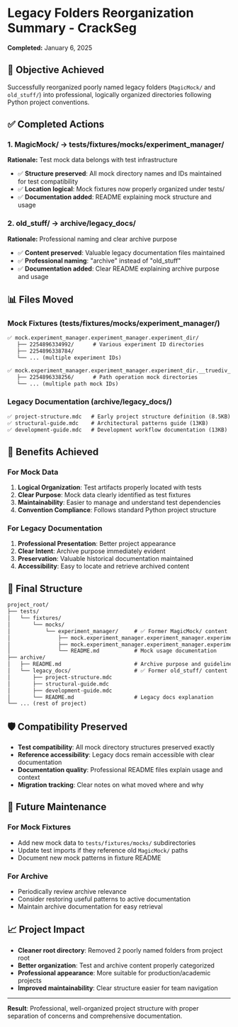# Legacy Folders Reorganization Summary - CrackSeg

**Completed:** January 6, 2025

## 🎯 Objective Achieved

Successfully reorganized poorly named legacy folders (`MagicMock/` and `old_stuff/`) into professional, logically organized directories following Python project conventions.

## ✅ Completed Actions

### 1. MagicMock/ → tests/fixtures/mocks/experiment_manager/

**Rationale:** Test mock data belongs with test infrastructure

- ✅ **Structure preserved**: All mock directory names and IDs maintained for test compatibility
- ✅ **Location logical**: Mock fixtures now properly organized under tests/
- ✅ **Documentation added**: README explaining mock structure and usage

### 2. old_stuff/ → archive/legacy_docs/

**Rationale:** Professional naming and clear archive purpose

- ✅ **Content preserved**: Valuable legacy documentation files maintained
- ✅ **Professional naming**: "archive" instead of "old_stuff"
- ✅ **Documentation added**: Clear README explaining archive purpose and usage

## 📊 Files Moved

### Mock Fixtures (tests/fixtures/mocks/experiment_manager/)

```txt
✅ mock.experiment_manager.experiment_manager.experiment_dir/
   ├── 2254896334992/      # Various experiment ID directories
   ├── 2254896338784/
   └── ... (multiple experiment IDs)

✅ mock.experiment_manager.experiment_manager.experiment_dir.__truediv__()/
   ├── 2254896338256/      # Path operation mock directories
   └── ... (multiple path mock IDs)
```

### Legacy Documentation (archive/legacy_docs/)

```txt
✅ project-structure.mdc   # Early project structure definition (8.5KB)
✅ structural-guide.mdc    # Architectural patterns guide (13KB)
✅ development-guide.mdc   # Development workflow documentation (13KB)
```

## 🎉 Benefits Achieved

### For Mock Data

1. **Logical Organization**: Test artifacts properly located with tests
2. **Clear Purpose**: Mock data clearly identified as test fixtures
3. **Maintainability**: Easier to manage and understand test dependencies
4. **Convention Compliance**: Follows standard Python project structure

### For Legacy Documentation

1. **Professional Presentation**: Better project appearance
2. **Clear Intent**: Archive purpose immediately evident
3. **Preservation**: Valuable historical documentation maintained
4. **Accessibility**: Easy to locate and retrieve archived content

## 📁 Final Structure

```txt
project_root/
├── tests/
│   └── fixtures/
│       └── mocks/
│           └── experiment_manager/     # ✅ Former MagicMock/ content
│               ├── mock.experiment_manager.experiment_manager.experiment_dir/
│               ├── mock.experiment_manager.experiment_manager.experiment_dir.__truediv__()/
│               └── README.md           # Mock usage documentation
├── archive/
│   ├── README.md                       # Archive purpose and guidelines
│   └── legacy_docs/                    # ✅ Former old_stuff/ content
│       ├── project-structure.mdc
│       ├── structural-guide.mdc
│       ├── development-guide.mdc
│       └── README.md                   # Legacy docs explanation
└── ... (rest of project)
```

## 🛡️ Compatibility Preserved

- **Test compatibility**: All mock directory structures preserved exactly
- **Reference accessibility**: Legacy docs remain accessible with clear documentation
- **Documentation quality**: Professional README files explain usage and context
- **Migration tracking**: Clear notes on what moved where and why

## 🔄 Future Maintenance

### For Mock Fixtures

- Add new mock data to `tests/fixtures/mocks/` subdirectories
- Update test imports if they reference old `MagicMock/` paths
- Document new mock patterns in fixture README

### For Archive

- Periodically review archive relevance
- Consider restoring useful patterns to active documentation
- Maintain archive documentation for easy retrieval

## 📈 Project Impact

- **Cleaner root directory**: Removed 2 poorly named folders from project root
- **Better organization**: Test and archive content properly categorized
- **Professional appearance**: More suitable for production/academic projects
- **Improved maintainability**: Clear structure easier for team navigation

---

**Result**: Professional, well-organized project structure with proper separation of concerns and comprehensive documentation.
